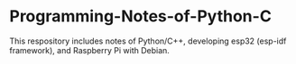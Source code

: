 # Programming-Notes-of-Python-C
This respository includes notes of Python/C++, developing esp32 (esp-idf framework), and Raspberry Pi with Debian.

